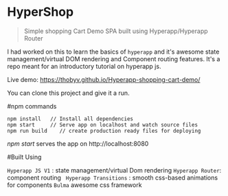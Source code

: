 # HyperShop

> Simple shopping Cart Demo SPA built using Hyperapp/Hyperapp Router

I had worked on this to learn the basics of ```hyperapp``` and it's awesome state management/virtual DOM rendering and Component routing features. It's a repo meant for an introductory tutorial on hyperapp js.

Live demo: https://thobyv.github.io/Hyperapp-shopping-cart-demo/

You can clone this project and give it a run.

#npm commands

```
npm install   // Install all dependencies
npm start     // Serve app on localhost and watch source files
npm run build    // create production ready files for deploying
```

*npm start* serves the app on http://localhost:8080


#Built Using

``` Hyperapp JS V1 ``` : state management/virtual Dom rendering
``` Hyperapp Router ```: component routing
``` Hyperapp Transitions``` : smooth css-based animations for components
``` Bulma ``` awesome css framework